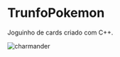 # TrunfoPokemon

Joguinho de cards criado com C++. 

![charmander](https://i.pinimg.com/originals/37/08/62/370862bbff7f3d3345a3d0e9b45a38c3.gif)
